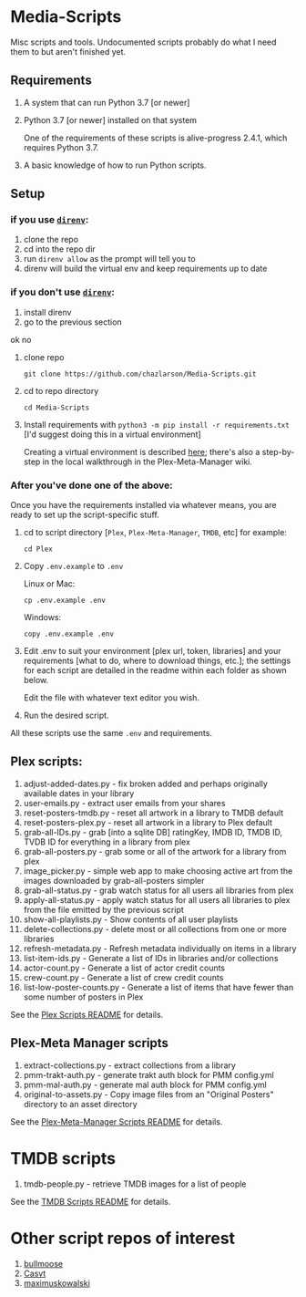 # Media-Scripts

Misc scripts and tools. Undocumented scripts probably do what I need them to but aren't finished yet.

## Requirements

1. A system that can run Python 3.7 [or newer]
1. Python 3.7 [or newer] installed on that system

   One of the requirements of these scripts is alive-progress 2.4.1, which requires Python 3.7.

1. A basic knowledge of how to run Python scripts.

## Setup

### if you use [`direnv`](https://github.com/direnv/direnv):
1. clone the repo
1. cd into the repo dir
1. run `direnv allow` as the prompt will tell you to
1. direnv will build the virtual env and keep requirements up to date

### if you don't use [`direnv`](https://github.com/direnv/direnv):
1. install direnv
2. go to the previous section
   
ok no

1. clone repo
   ```
   git clone https://github.com/chazlarson/Media-Scripts.git
   ```
1. cd to repo directory
   ```
   cd Media-Scripts
   ```
1. Install requirements with `python3 -m pip install -r requirements.txt` [I'd suggest doing this in a virtual environment]
   
   Creating a virtual environment is described [here](https://docs.python.org/3/library/venv.html); there's also a step-by-step in the local walkthrough in the Plex-Meta-Manager wiki.

### After you've done one of the above:
Once you have the requirements installed via whatever means, you are ready to set up the script-specific stuff.

1. cd to script directory [`Plex`, `Plex-Meta-Manager`, `TMDB`, etc]
   for example:
   ```
   cd Plex
   ```
1. Copy `.env.example` to `.env`
   
   Linux or Mac:
   ```
   cp .env.example .env
   ```
   Windows:
   ```
   copy .env.example .env
   ```  
1. Edit .env to suit your environment [plex url, token, libraries] and your requirements [what to do, where to download things, etc.]; the settings for each script are detailed in the readme within each folder as shown below.

   Edit the file with whatever text editor you wish.
1. Run the desired script.


All these scripts use the same `.env` and requirements.

## Plex scripts:

1. adjust-added-dates.py - fix broken added and perhaps originally available dates in your library
1. user-emails.py - extract user emails from your shares
1. reset-posters-tmdb.py - reset all artwork in a library to TMDB default
1. reset-posters-plex.py - reset all artwork in a library to Plex default
1. grab-all-IDs.py - grab [into a sqlite DB] ratingKey, IMDB ID, TMDB ID, TVDB ID for everything in a library from plex
1. grab-all-posters.py - grab some or all of the artwork for a library from plex
1. image_picker.py - simple web app to make choosing active art from the images downloaded by grab-all-posters simpler
1. grab-all-status.py - grab watch status for all users all libraries from plex
1. apply-all-status.py - apply watch status for all users all libraries to plex from the file emitted by the previous script
1. show-all-playlists.py - Show contents of all user playlists
1. delete-collections.py - delete most or all collections from one or more libraries
1. refresh-metadata.py - Refresh metadata individually on items in a library
1. list-item-ids.py - Generate a list of IDs in libraries and/or collections
1. actor-count.py - Generate a list of actor credit counts
1. crew-count.py - Generate a list of crew credit counts
1. list-low-poster-counts.py - Generate a list of items that have fewer than some number of posters in Plex

See the [Plex Scripts README](Plex/README.md) for details.

## Plex-Meta Manager scripts

1. extract-collections.py - extract collections from a library
2. pmm-trakt-auth.py - generate trakt auth block for PMM config.yml
3. pmm-mal-auth.py - generate mal auth block for PMM config.yml
4. original-to-assets.py - Copy image files from an "Original Posters" directory to an asset directory

See the [Plex-Meta-Manager Scripts README](Plex-Meta-Manager/README.md) for details.

# TMDB scripts

1. tmdb-people.py - retrieve TMDB images for a list of people

See the [TMDB Scripts README](TMDB/README.md) for details.

# Other script repos of interest

1. [bullmoose](https://github.com/bullmoose20/Plex-Stuff)
2. [Casvt](https://github.com/Casvt/Plex-scripts)
3. [maximuskowalski](https://github.com/maximuskowalski/maxmisc)
